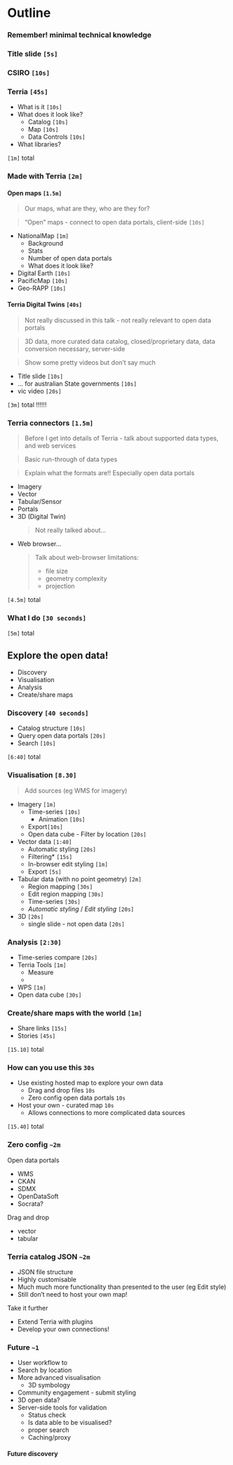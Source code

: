 # Outline

### Remember! minimal technical knowledge

### Title slide `[5s]`

### CSIRO `[10s]`

### Terria `[45s]`

- What is it `[10s]`
- What does it look like?
  - Catalog `[10s]`
  - Map `[10s]`
  - Data Controls `[10s]`
- What libraries?

`[1m]` total

### Made with Terria `[2m]`

#### Open maps `[1.5m]`

> Our maps, what are they, who are they for?

> “Open” maps - connect to open data portals, client-side `[10s]`

- NationalMap `[1m]`
  - Background
  - Stats
  - Number of open data portals
  - What does it look like?
- Digital Earth `[10s]`
- PacificMap `[10s]`
- Geo-RAPP `[10s]`

#### Terria Digital Twins `[40s]`

> Not really discussed in this talk - not really relevant to open data portals

> 3D data, more curated data catalog, closed/proprietary data, data conversion necessary, server-side

> Show some pretty videos but don’t say much

- Title slide `[10s]`
- ... for australian State governments `[10s]`
- vic video `[20s]`

`[3m]` total !!!!!!

### Terria connectors `[1.5m]`

> Before I get into details of Terria - talk about supported data types, and web services

> Basic run-through of data types

> Explain what the formats are!! Especially open data portals

- Imagery
- Vector
- Tabular/Sensor
- Portals
- 3D (Digital Twin)
  > Not really talked about…
- Web browser...
  > Talk about web-browser limitations:
  >
  > - file size
  > - geometry complexity
  > - projection

`[4.5m]` total

### What I do `[30 seconds]`

`[5m]` total

## Explore the open data!

- Discovery
- Visualisation
- Analysis
- Create/share maps

### Discovery `[40 seconds]`

- Catalog structure `[10s]`
- Query open data portals `[20s]`
- Search `[10s]`

`[6:40]` total

### Visualisation `[8.30]`

> Add sources (eg WMS for imagery)

- Imagery `[1m]`
  - Time-series `[10s]`
    - Animation `[10s]`
  - Export`[10s]`
  - Open data cube - Filter by location `[20s]`
- Vector data `[1:40]`
  - Automatic styling `[20s]`
  - Filtering\* `[15s]`
  - In-browser edit styling `[1m]`
  - Export `[5s]`
- Tabular data (with no point geometry) `[2m]`
  - Region mapping `[30s]`
  - Edit region mapping `[30s]`
  - Time-series `[30s]`
  - _Automatic styling_ / _Edit styling_ `[20s]`
- 3D `[20s]`
  - single slide - not open data `[20s]`

### Analysis `[2:30]`

- Time-series compare `[20s]`
- Terria Tools `[1m]`
  - Measure
  -
- WPS `[1m]`
- Open data cube `[30s]`

### Create/share maps with the world `[1m]`

- Share links `[15s]`
- Stories `[45s]`

`[15.10]` total

### How can you use this `30s`

- Use existing hosted map to explore your own data
  - Drag and drop files `10s`
  - Zero config open data portals `10s`
- Host your own - curated map `10s`
  - Allows connections to more complicated data sources

`[15.40]` total

### Zero config `~2m`

Open data portals

- WMS
- CKAN
- SDMX
- OpenDataSoft
- Socrata?

Drag and drop

- vector
- tabular

### Terria catalog JSON `~2m`

- JSON file structure
- Highly customisable
- Much much more functionality than presented to the user (eg Edit style)
- Still don’t need to host your own map!

Take it further

- Extend Terria with plugins
- Develop your own connections!

### Future `~1`

- User workflow to
- Search by location
- More advanced visualisation
  - 3D symbology
- Community engagement - submit styling
- 3D open data?
- Server-side tools for validation
  - Status check
  - Is data able to be visualised?
  - proper search
  - Caching/proxy

#### Future discovery
